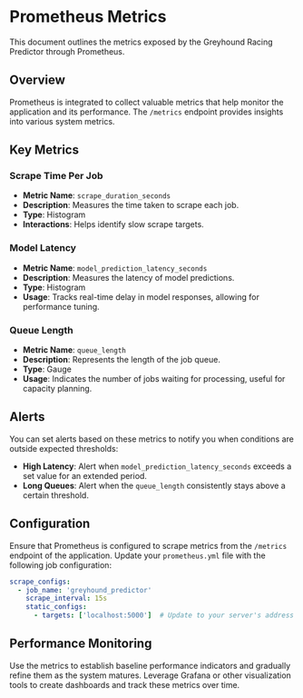 # Prometheus Metrics

This document outlines the metrics exposed by the Greyhound Racing Predictor through Prometheus.

## Overview

Prometheus is integrated to collect valuable metrics that help monitor the application and its performance. The `/metrics` endpoint provides insights into various system metrics.

## Key Metrics

### Scrape Time Per Job
- **Metric Name**: `scrape_duration_seconds`
- **Description**: Measures the time taken to scrape each job.
- **Type**: Histogram
- **Interactions**: Helps identify slow scrape targets.

### Model Latency
- **Metric Name**: `model_prediction_latency_seconds`
- **Description**: Measures the latency of model predictions.
- **Type**: Histogram
- **Usage**: Tracks real-time delay in model responses, allowing for performance tuning.

### Queue Length
- **Metric Name**: `queue_length`
- **Description**: Represents the length of the job queue.
- **Type**: Gauge
- **Usage**: Indicates the number of jobs waiting for processing, useful for capacity planning.

## Alerts

You can set alerts based on these metrics to notify you when conditions are outside expected thresholds:

- **High Latency**: Alert when `model_prediction_latency_seconds` exceeds a set value for an extended period.
- **Long Queues**: Alert when the `queue_length` consistently stays above a certain threshold.

## Configuration

Ensure that Prometheus is configured to scrape metrics from the `/metrics` endpoint of the application. Update your `prometheus.yml` file with the following job configuration:

```yaml
scrape_configs:
  - job_name: 'greyhound_predictor'
    scrape_interval: 15s
    static_configs:
      - targets: ['localhost:5000']  # Update to your server's address if necessary
```

## Performance Monitoring

Use the metrics to establish baseline performance indicators and gradually refine them as the system matures. Leverage Grafana or other visualization tools to create dashboards and track these metrics over time.
